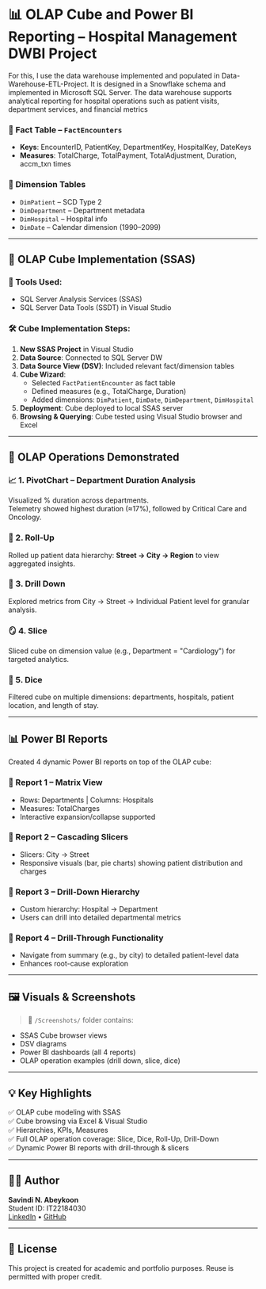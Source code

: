 # 📊 OLAP Cube and Power BI Reporting – Hospital Management DWBI Project

For this, I use the data warehouse implemented and populated in Data-Warehouse-ETL-Project. It is designed in a Snowflake schema and implemented in Microsoft SQL Server. The data warehouse supports analytical reporting for hospital operations such as patient visits, department services, and financial metrics

### 🧾 Fact Table – `FactEncounters`
- **Keys**: EncounterID, PatientKey, DepartmentKey, HospitalKey, DateKeys
- **Measures**: TotalCharge, TotalPayment, TotalAdjustment, Duration, accm_txn times

### 📘 Dimension Tables
- `DimPatient` – SCD Type 2
- `DimDepartment` – Department metadata
- `DimHospital` – Hospital info
- `DimDate` – Calendar dimension (1990–2099)

---

## 🧮 OLAP Cube Implementation (SSAS)

### 🔧 Tools Used:
- SQL Server Analysis Services (SSAS)
- SQL Server Data Tools (SSDT) in Visual Studio

### 🛠️ Cube Implementation Steps:
1. **New SSAS Project** in Visual Studio
2. **Data Source**: Connected to SQL Server DW
3. **Data Source View (DSV)**: Included relevant fact/dimension tables
4. **Cube Wizard**:
   - Selected `FactPatientEncounter` as fact table
   - Defined measures (e.g., TotalCharge, Duration)
   - Added dimensions: `DimPatient`, `DimDate`, `DimDepartment`, `DimHospital`
5. **Deployment**: Cube deployed to local SSAS server
6. **Browsing & Querying**: Cube tested using Visual Studio browser and Excel

---

## 🧪 OLAP Operations Demonstrated

### 📈 1. PivotChart – Department Duration Analysis
Visualized % duration across departments.  
Telemetry showed highest duration (≈17%), followed by Critical Care and Oncology.

### 🧮 2. Roll-Up
Rolled up patient data hierarchy: **Street → City → Region** to view aggregated insights.

### 🔎 3. Drill Down
Explored metrics from City → Street → Individual Patient level for granular analysis.

### 🪞 4. Slice
Sliced cube on dimension value (e.g., Department = "Cardiology") for targeted analytics.

### 🎲 5. Dice
Filtered cube on multiple dimensions: departments, hospitals, patient location, and length of stay.

---

## 📊 Power BI Reports

Created 4 dynamic Power BI reports on top of the OLAP cube:

### 📌 Report 1 – Matrix View
- Rows: Departments | Columns: Hospitals
- Measures: TotalCharges
- Interactive expansion/collapse supported

### 📌 Report 2 – Cascading Slicers
- Slicers: City → Street
- Responsive visuals (bar, pie charts) showing patient distribution and charges

### 📌 Report 3 – Drill-Down Hierarchy
- Custom hierarchy: Hospital → Department
- Users can drill into detailed departmental metrics

### 📌 Report 4 – Drill-Through Functionality
- Navigate from summary (e.g., by city) to detailed patient-level data
- Enhances root-cause exploration

---

## 🖼️ Visuals & Screenshots

> 📁 `/Screenshots/` folder contains:
- SSAS Cube browser views
- DSV diagrams
- Power BI dashboards (all 4 reports)
- OLAP operation examples (drill down, slice, dice)

---

## 💡 Key Highlights

✅ OLAP cube modeling with SSAS  
✅ Cube browsing via Excel & Visual Studio  
✅ Hierarchies, KPIs, Measures  
✅ Full OLAP operation coverage: Slice, Dice, Roll-Up, Drill-Down  
✅ Dynamic Power BI reports with drill-through & slicers

---

## 👩‍💻 Author

**Savindi N. Abeykoon**  
Student ID: IT22184030  
[LinkedIn](https://www.linkedin.com/in/yourprofile) • [GitHub](https://github.com/yourusername)

---

## 📜 License

This project is created for academic and portfolio purposes. Reuse is permitted with proper credit.

